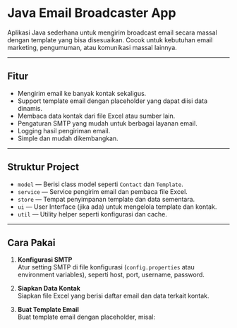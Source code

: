 # Java Email Broadcaster App

Aplikasi Java sederhana untuk mengirim broadcast email secara massal dengan template yang bisa disesuaikan. Cocok untuk kebutuhan email marketing, pengumuman, atau komunikasi massal lainnya.

---

## Fitur

- Mengirim email ke banyak kontak sekaligus.
- Support template email dengan placeholder yang dapat diisi data dinamis.
- Membaca data kontak dari file Excel atau sumber lain.
- Pengaturan SMTP yang mudah untuk berbagai layanan email.
- Logging hasil pengiriman email.
- Simple dan mudah dikembangkan.

---

## Struktur Project

- `model` — Berisi class model seperti `Contact` dan `Template`.
- `service` — Service pengirim email dan pembaca file Excel.
- `store` — Tempat penyimpanan template dan data sementara.
- `ui` — User Interface (jika ada) untuk mengelola template dan kontak.
- `util` — Utility helper seperti konfigurasi dan cache.

---

## Cara Pakai

1. **Konfigurasi SMTP**  
   Atur setting SMTP di file konfigurasi (`config.properties` atau environment variables), seperti host, port, username, password.

2. **Siapkan Data Kontak**  
   Siapkan file Excel yang berisi daftar email dan data terkait kontak.

3. **Buat Template Email**  
   Buat template email dengan placeholder, misal:  
